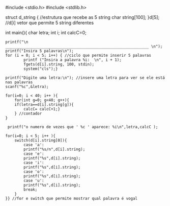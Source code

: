 #include <stdio.h>
#include <stdlib.h>

struct d_string { //estrutura que recebe as 5 string
char string[100];
    }d[5]; //d[i] vetor que permite 5 string diferentes


int main(){
    char letra;
    int i;
    int calcC=0;


    printf("\n _______________________________________________________________ \n");
	printf("Insira 5 palavras\n");
	for (i = 0; i < 5; i++) { //ciclo que permite inserir 5 palavras
			printf ("Insira a palavra %i:  \n", i + 1);	
			fgets(d[i].string, 100, stdin);
			system("cls");}
            
    printf("Digite uma letra:\n"); //insere uma letra para ver se ele está nas palavras
    scanf("%c",&letra);

    for(i=0; i < 40; i++ ){
        for(int g=0; g<40; g++){
        if(letra==d[i].string[g]){
            calcC= calcC+1;}
        } //contador 
    }

     printf("o numero de vezes que ' %c ' aparece: %i\n",letra,calcC );

    for(i=0; i < 5; i++ ){
        switch(d[i].string[0]){
            case 'a':
            printf("%s/n",d[i].string);
            case 'e':
            printf("%s",d[i].string);
            case 'i':
            printf("%s",d[i].string);
            case 'o':
            printf("%s",d[i].string);
            case 'u':
            printf("%s",d[i].string);
            break;
        }
    }} //for e switch que permite mostrar qual palavra é vogal
